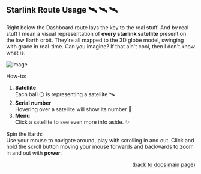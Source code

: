 ## Starlink Route Usage 🛰️ 🛰️ 🛰️

Right below the Dashboard route lays the key to the real stuff. And by real stuff I mean a visual representation of **every starlink satellite** present on the low Earth orbit. They're all mapped to the 3D globe model, swinging with grace in real-time. Can you imagine? If that ain't cool, then I don't know what is.

![image](https://user-images.githubusercontent.com/77860645/145229618-5523762e-3df5-47d7-a9e9-f946409e5c2d.png)

How-to:

<ol>
  <li><b>Satellite</b><br/>Each ball ⚪️ is representing a satellite 🛰️</li>
  <li><b>Serial number</b><br/>Hovering over a satellite will show its number 🔖</li>
  <li><b>Menu</b></br>Click a satellite to see even more info aside. ✨</li>
</ol>

Spin the Earth:<br/>
Use your mouse to navigate around, play with scrolling in and out. Click and hold the scroll button moving your mouse forwards and backwards to zoom in and out with **power**.

<p align="right">(<a href="..">back to docs main page</a>)</p>

